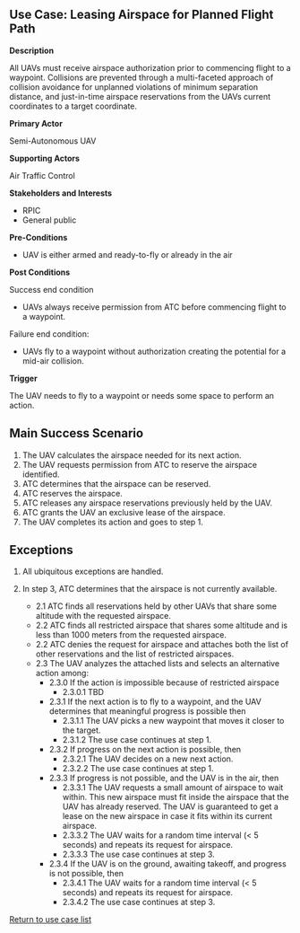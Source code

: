 ## Use Case: Leasing Airspace for Planned Flight Path

**Description**

All UAVs must receive airspace authorization prior to commencing flight to a waypoint. Collisions are prevented through a multi-faceted approach of collision avoidance for unplanned violations of minimum separation distance, and just-in-time airspace reservations from the UAVs current coordinates to a target coordinate.

**Primary Actor**

Semi-Autonomous UAV

**Supporting Actors**

Air Traffic Control

**Stakeholders and Interests**

- RPIC
- General public

**Pre-Conditions**

- UAV is either armed and ready-to-fly or already in the air

**Post Conditions**

Success end condition

- UAVs always receive permission from ATC before commencing flight to a waypoint.

Failure end condition:

- UAVs fly to a waypoint without authorization creating the potential for a mid-air collision.

**Trigger**

The UAV needs to fly to a waypoint or needs some space to perform an action.

## Main Success Scenario

1. The UAV calculates the airspace needed for its next action.
2. The UAV requests permission from ATC to reserve the airspace identified.
3. ATC determines that the airspace can be reserved.
4. ATC reserves the airspace.
5. ATC releases any airspace reservations previously held by the UAV.
6. ATC grants the UAV an exclusive lease of the airspace.
7. The UAV completes its action and goes to step 1.

## Exceptions

1. All ubiquitous exceptions are handled.

2. In step 3, ATC determines that the airspace is not currently available.
   * 2.1 ATC finds all reservations held by other UAVs that share some altitude with the requested airspace.
   * 2.2 ATC finds all restricted airspace that shares some altitude and is less than 1000 meters from the requested airspace.
   * 2.2 ATC denies the request for airspace and attaches both the list of other reservations and the list of restricted airspaces.
   * 2.3 The UAV analyzes the attached lists and selects an alternative action among:
      * 2.3.0 If the action is impossible because of restricted airspace
         * 2.3.0.1 TBD
      * 2.3.1 If the next action is to fly to a waypoint, and the UAV determines that meaningful progress is possible then
         * 2.3.1.1 The UAV picks a new waypoint that moves it closer to the target.
         * 2.3.1.2 The use case continues at step 1.
      * 2.3.2 If progress on the next action is possible, then
         * 2.3.2.1 The UAV decides on a new next action.
         * 2.3.2.2 The use case continues at step 1.
      * 2.3.3 If progress is not possible, and the UAV is in the air, then
         * 2.3.3.1 The UAV requests a small amount of airspace to wait within. This new airspace must fit inside the airspace that the UAV has already reserved. The UAV is guaranteed to get a lease on the new airspace in case it fits within its current airspace.
         * 2.3.3.2 The UAV waits for a random time interval (< 5 seconds) and repeats its request for airspace.
         * 2.3.3.3 The use case continues at step 3.
      * 2.3.4 If the UAV is on the ground, awaiting takeoff, and progress is not possible, then
         * 2.3.4.1 The UAV waits for a random time interval (< 5 seconds) and repeats its request for airspace.
         * 2.3.4.2 The use case continues at step 3.

[Return to use case list](../../README.md)
